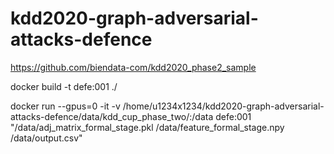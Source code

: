 # kdd2020-graph-adversarial-attacks-defence

https://github.com/biendata-com/kdd2020_phase2_sample

docker build -t defe:001 ./

docker run --gpus=0 -it -v /home/u1234x1234/kdd2020-graph-adversarial-attacks-defence/data/kdd_cup_phase_two/:/data defe:001 "/data/adj_matrix_formal_stage.pkl /data/feature_formal_stage.npy /data/output.csv"

